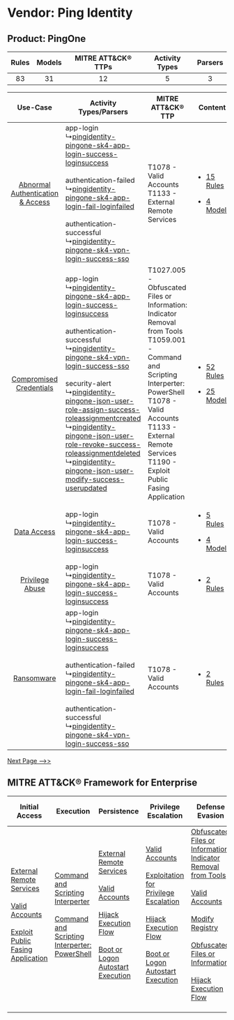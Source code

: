 Vendor: Ping Identity
=====================
Product: PingOne
----------------
| Rules | Models | MITRE ATT&CK® TTPs | Activity Types | Parsers |
|:-----:|:------:|:------------------:|:--------------:|:-------:|
|  83   |   31   |         12         |       5        |    3    |

|    Use-Case    | Activity Types/Parsers    | MITRE ATT&CK® TTP    | Content    |
|:----:| ---- | ---- | ---- |
| [Abnormal Authentication & Access](../../../UseCases/uc_abnormal_authentication_&_access.md) |  app-login<br> ↳[pingidentity-pingone-sk4-app-login-success-loginsuccess](Ps/pC_pingidentitypingonesk4apploginsuccessloginsuccess.md)<br><br> authentication-failed<br> ↳[pingidentity-pingone-sk4-app-login-fail-loginfailed](Ps/pC_pingidentitypingonesk4apploginfailloginfailed.md)<br><br> authentication-successful<br> ↳[pingidentity-pingone-sk4-vpn-login-success-sso](Ps/pC_pingidentitypingonesk4vpnloginsuccesssso.md)<br>    | T1078 - Valid Accounts<br>T1133 - External Remote Services<br>    | [<ul><li>15 Rules</li></ul><ul><li>4 Models</li></ul>](RM/r_m_ping_identity_pingone_Abnormal_Authentication_&_Access.md) |
|          [Compromised Credentials](../../../UseCases/uc_compromised_credentials.md)          |  app-login<br> ↳[pingidentity-pingone-sk4-app-login-success-loginsuccess](Ps/pC_pingidentitypingonesk4apploginsuccessloginsuccess.md)<br><br> authentication-successful<br> ↳[pingidentity-pingone-sk4-vpn-login-success-sso](Ps/pC_pingidentitypingonesk4vpnloginsuccesssso.md)<br><br> security-alert<br> ↳[pingidentity-pingone-json-user-role-assign-success-roleassignmentcreated](Ps/pC_pingidentitypingonejsonuserroleassignsuccessroleassignmentcreated.md)<br> ↳[pingidentity-pingone-json-user-role-revoke-success-roleassignmentdeleted](Ps/pC_pingidentitypingonejsonuserrolerevokesuccessroleassignmentdeleted.md)<br> ↳[pingidentity-pingone-json-user-modify-success-userupdated](Ps/pC_pingidentitypingonejsonusermodifysuccessuserupdated.md)<br> | T1027.005 - Obfuscated Files or Information: Indicator Removal from Tools<br>T1059.001 - Command and Scripting Interperter: PowerShell<br>T1078 - Valid Accounts<br>T1133 - External Remote Services<br>T1190 - Exploit Public Fasing Application<br> | [<ul><li>52 Rules</li></ul><ul><li>25 Models</li></ul>](RM/r_m_ping_identity_pingone_Compromised_Credentials.md)         |
|    [Data Access](../../../UseCases/uc_data_access.md)    |  app-login<br> ↳[pingidentity-pingone-sk4-app-login-success-loginsuccess](Ps/pC_pingidentitypingonesk4apploginsuccessloginsuccess.md)<br>    | T1078 - Valid Accounts<br>    | [<ul><li>5 Rules</li></ul><ul><li>4 Models</li></ul>](RM/r_m_ping_identity_pingone_Data_Access.md)    |
|    [Privilege Abuse](../../../UseCases/uc_privilege_abuse.md)    |  app-login<br> ↳[pingidentity-pingone-sk4-app-login-success-loginsuccess](Ps/pC_pingidentitypingonesk4apploginsuccessloginsuccess.md)<br>    | T1078 - Valid Accounts<br>    | [<ul><li>2 Rules</li></ul>](RM/r_m_ping_identity_pingone_Privilege_Abuse.md)    |
|    [Ransomware](../../../UseCases/uc_ransomware.md)    |  app-login<br> ↳[pingidentity-pingone-sk4-app-login-success-loginsuccess](Ps/pC_pingidentitypingonesk4apploginsuccessloginsuccess.md)<br><br> authentication-failed<br> ↳[pingidentity-pingone-sk4-app-login-fail-loginfailed](Ps/pC_pingidentitypingonesk4apploginfailloginfailed.md)<br><br> authentication-successful<br> ↳[pingidentity-pingone-sk4-vpn-login-success-sso](Ps/pC_pingidentitypingonesk4vpnloginsuccesssso.md)<br>    | T1078 - Valid Accounts<br>    | [<ul><li>2 Rules</li></ul>](RM/r_m_ping_identity_pingone_Ransomware.md)    |
[Next Page -->>](2_ds_ping_identity_pingone.md)

MITRE ATT&CK® Framework for Enterprise
--------------------------------------
| Initial Access                                                                                                                                                                                                                         | Execution                                                                                                                                                                                    | Persistence                                                                                                                                                                                                                                                                                                      | Privilege Escalation                                                                                                                                                                                                                                                                                                          | Defense Evasion                                                                                                                                                                                                                                                                                                                                                                                                             | Credential Access | Discovery | Lateral Movement | Collection | Command and Control                                                                                                                       | Exfiltration | Impact |
| -------------------------------------------------------------------------------------------------------------------------------------------------------------------------------------------------------------------------------------- | -------------------------------------------------------------------------------------------------------------------------------------------------------------------------------------------- | ---------------------------------------------------------------------------------------------------------------------------------------------------------------------------------------------------------------------------------------------------------------------------------------------------------------- | ----------------------------------------------------------------------------------------------------------------------------------------------------------------------------------------------------------------------------------------------------------------------------------------------------------------------------- | --------------------------------------------------------------------------------------------------------------------------------------------------------------------------------------------------------------------------------------------------------------------------------------------------------------------------------------------------------------------------------------------------------------------------- | ----------------- | --------- | ---------------- | ---------- | ----------------------------------------------------------------------------------------------------------------------------------------- | ------------ | ------ |
| [External Remote Services](https://attack.mitre.org/techniques/T1133)<br><br>[Valid Accounts](https://attack.mitre.org/techniques/T1078)<br><br>[Exploit Public Fasing Application](https://attack.mitre.org/techniques/T1190)<br><br> | [Command and Scripting Interperter](https://attack.mitre.org/techniques/T1059)<br><br>[Command and Scripting Interperter: PowerShell](https://attack.mitre.org/techniques/T1059/001)<br><br> | [External Remote Services](https://attack.mitre.org/techniques/T1133)<br><br>[Valid Accounts](https://attack.mitre.org/techniques/T1078)<br><br>[Hijack Execution Flow](https://attack.mitre.org/techniques/T1574)<br><br>[Boot or Logon Autostart Execution](https://attack.mitre.org/techniques/T1547)<br><br> | [Valid Accounts](https://attack.mitre.org/techniques/T1078)<br><br>[Exploitation for Privilege Escalation](https://attack.mitre.org/techniques/T1068)<br><br>[Hijack Execution Flow](https://attack.mitre.org/techniques/T1574)<br><br>[Boot or Logon Autostart Execution](https://attack.mitre.org/techniques/T1547)<br><br> | [Obfuscated Files or Information: Indicator Removal from Tools](https://attack.mitre.org/techniques/T1027/005)<br><br>[Valid Accounts](https://attack.mitre.org/techniques/T1078)<br><br>[Modify Registry](https://attack.mitre.org/techniques/T1112)<br><br>[Obfuscated Files or Information](https://attack.mitre.org/techniques/T1027)<br><br>[Hijack Execution Flow](https://attack.mitre.org/techniques/T1574)<br><br> |                   |           |                  |            | [Proxy: Multi-hop Proxy](https://attack.mitre.org/techniques/T1090/003)<br><br>[Proxy](https://attack.mitre.org/techniques/T1090)<br><br> |              |        |